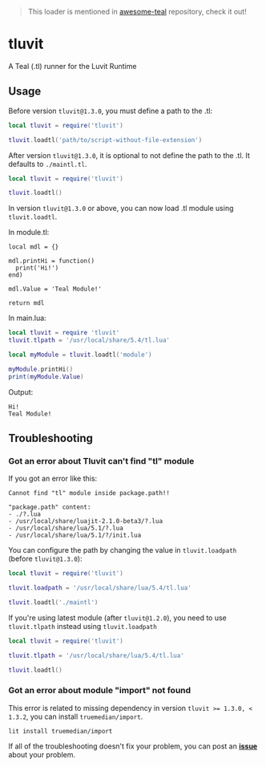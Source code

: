 > This loader is mentioned in [awesome-teal](https://github.com/teal-language/awesome-teal) repository, check it out!

# tluvit
A Teal (.tl) runner for the Luvit Runtime

## Usage
Before version `tluvit@1.3.0`, you must define a path to the .tl:
```lua
local tluvit = require('tluvit')

tluvit.loadtl('path/to/script-without-file-extension')
```

After version `tluvit@1.3.0`, it is optional to not define the path to the .tl. It defaults to `./maintl.tl`.
```lua
local tluvit = require('tluvit')

tluvit.loadtl()
```
In version `tluvit@1.3.0` or above, you can now load .tl module using `tluvit.loadtl`.

In module.tl:
```tl
local mdl = {}

mdl.printHi = function()
  print('Hi!')
end)

mdl.Value = 'Teal Module!'

return mdl
```
In main.lua:
```lua
local tluvit = require 'tluvit'
tluvit.tlpath = '/usr/local/share/5.4/tl.lua'

local myModule = tluvit.loadtl('module')

myModule.printHi()
print(myModule.Value)
```

Output:
```
Hi!
Teal Module!
```

## Troubleshooting
### Got an error about Tluvit can't find "tl" module
If you got an error like this:
```
Cannot find "tl" module inside package.path!!

"package.path" content:
- ./?.lua
- /usr/local/share/luajit-2.1.0-beta3/?.lua
- /usr/local/share/lua/5.1/?.lua
- /usr/local/share/lua/5.1/?/init.lua
```
You can configure the path by changing the value in `tluvit.loadpath` (before `tluvit@1.3.0`):
```lua
local tluvit = require('tluvit')

tluvit.loadpath = '/usr/local/share/lua/5.4/tl.lua'

tluvit.loadtl('./maintl')
```
If you're using latest module (after `tluvit@1.2.0`), you need to use `tluvit.tlpath` instead using `tluvit.loadpath`
```lua
local tluvit = require('tluvit')

tluvit.tlpath = '/usr/local/share/lua/5.4/tl.lua'

tluvit.loadtl()
```

### Got an error about module "import" not found
This error is related to missing dependency in version `tluvit >= 1.3.0, < 1.3.2`, you can install `truemedian/import`.
```
lit install truemedian/import
```

If all of the troubleshooting doesn't fix your problem, you can post an [**issue**](https://github.com/UrNightmaree/tluvit/issues/new) about your problem.
